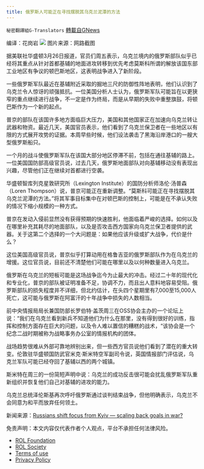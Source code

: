 ```yaml
---
title: 俄罗斯人可能正在寻找摆脱其乌克兰泥潭的方法
---
```

`秘密翻譯組G-Translators` [轉載自GNews](https://gnews.org/zh-hans/2235783/)

编译：花岗岩
![](https://assets.gnews.org/wp-content/uploads/2022/03/4-96.jpg)
图片来源：网路截图

据美联社华盛顿3月26日报道，官员们周五表示，乌克兰境内的俄罗斯部队似乎已经将其重点从针对首都基辅的地面进攻转移到优先考虑莫斯科所谓的解放该国东部工业地区有争议的顿巴斯地区，这表明战争进入了新阶段。

一些俄罗斯军队最近在基辅附近采取的掘地三尺的防御性阵地表明，他们认识到了乌克兰令人惊讶的顽强抵抗。一位美国分析人士认为，俄罗斯军队可能旨在以更狭窄的重点继续进行战争，不一定是作为终局，而是从早期的失败中重整旗鼓，将顿巴斯作为一个新的起点。

普京的部队在该国许多地方面临巨大压力，美国和其他国家正在加速向乌克兰转让武器和物资。最近几天，美国官员表示，他们看到了乌克兰保卫者在一些地区以有限的方式展开攻势的证据。本周早些时候，他们设法袭击了黑海沿岸港口的一艘大型俄罗斯船只。

一个月的战斗使俄罗斯军队在该国大部分地区停滞不前，包括在通往基辅的路上。一位美国国防部高级官员说，过去几天，俄罗斯地面部队对向基辅移动没有表现出兴趣，尽管他们正在继续对首都进行空袭。

华盛顿智库列克星敦研究所（Lexington Institute）的国防分析师洛伦·汤普森（Loren Thompson）说，普京可能正在重新调整。“莫斯科可能正在寻找摆脱其乌克兰泥潭的方法。”将其军事目标集中在对顿巴斯的控制上，可能是在不承认失败的情况下缩小规模的一种方式。

普京在发动入侵前显然没有获得预期的快速胜利，他面临着严峻的选择。如何以及在哪里补充其耗尽的地面部队，以及是否攻击西方国家向乌克兰保卫者提供的武器。关于这第二个选择的一个大问题是：如果他应该升级或扩大战争，代价是什么？

这位美国高级官员说，普京似乎打算动用在格鲁吉亚的俄罗斯部队作为在乌克兰的增援。这位官员说，目前还不清楚他们可能在哪里以及以何种数量进入乌克兰。

俄罗斯在乌克兰的短板可能是这场战争迄今为止最大的冲击。经过二十年的现代化和专业化，普京的部队被证明准备不足，协调不力，而且出人意料地容易受阻。俄罗斯部队的损失程度并不详细，但北约估计，在头四个星期里有7,000至15,000人死亡，这可能与俄罗斯在阿富汗的十年战争中损失的人数相当。

前中央情报局局长兼国防部长罗伯特·盖茨周三在OSS协会主办的一个论坛上说：“我们在乌克兰看到新兵不知道他们为什么在那里，没有得到很好的训练，指挥和控制方面存在巨大的问题，以及令人难以置信的糟糕的战术，“该协会是一个纪念二战时期被称为战略事务办公室的情报机构的团体。

战场趋势很难从外部可靠地辨别出来，但一些西方官员说他们看到了潜在的重大转变。伦敦驻华盛顿国防武官米克·斯米特空军副司令说，英国情报部门评估说，乌克兰军队可能已经夺回了基辅以西的两个城镇。

斯米特在周三的一份简短声明中说：乌克兰的成功反击很可能会扰乱俄罗斯军队重新组织并恢复他们自己对基辅的进攻的能力。

乌克兰总统泽伦斯基再次呼吁俄罗斯通过谈判结束战争，但他明确表示，乌克兰不会同意为和平而放弃任何领土。

新闻来源：[Russians shift focus from Kyiv — scaling back goals in war?](https://apnews.com/article/russia-ukraine-putin-europe-nato-971463587011b3bf19dde7abb35889ad)

 

免责声明：本文内容仅代表作者个人观点，平台不承担任何法律风险。

- [ROL Foundation](https://rolfoundation.org/)
- [ROL Society](https://rolsociety.org/)
- [Terms of use](https://gnews.org/terms-of-use-3/)
- [Privacy Policy](https://gnews.org/privacy-policy/)
